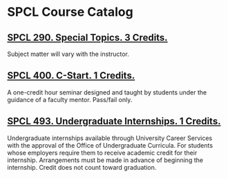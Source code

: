 # SPCL Course Catalog

## [SPCL 290. Special Topics. 3 Credits.](./SPCL_290_Special_Topics)

Subject matter will vary with the instructor.

## [SPCL 400. C-Start. 1 Credits.](./SPCL_400_C-Start)

A one-credit hour seminar designed and taught by students under the guidance of a faculty mentor. Pass/fail only.

## [SPCL 493. Undergraduate Internships. 1 Credits.](./SPCL_493_Undergraduate_Internships)

Undergraduate internships available through University Career Services with the approval of the Office of Undergraduate Curricula. For students whose employers require them to receive academic credit for their internship. Arrangements must be made in advance of beginning the internship. Credit does not count toward graduation.

